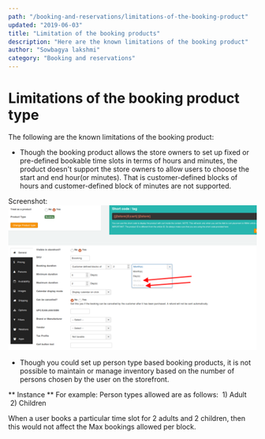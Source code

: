```yaml
---
path: "/booking-and-reservations/limitations-of-the-booking-product"
updated: "2019-06-03"
title: "Limitation of the booking products"
description: "Here are the known limitations of the booking product"
author: "Sowbagya lakshmi"
category: "Booking and reservations"
---
```


# Limitations of the booking product type

The following are the known limitations of the booking product:

- Though the booking product allows the store owners to set up fixed or pre-defined bookable time slots in terms of hours and minutes, the product doesn't support the store owners to allow users to choose the start and end hour(or minutes). That is customer-defined blocks of hours and customer-defined block of minutes are not supported.

Screenshot:
![Minutes-hourly-blocks-not-allowed](../../images/booking-and-reservations/Limitations-of-the-booking-product/minutes-hours-blocks.png)
- Though you could set up person type based booking products, it is not possible to maintain or manage inventory based on the number of persons chosen by the user on the storefront.

** Instance **
For example: Person types allowed are as follows:
 1) Adult
 2) Children

 When a user books a particular time slot for 2 adults and 2 children, then this would not affect the Max bookings allowed per block.



